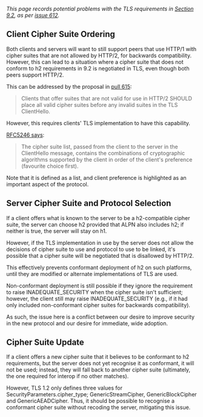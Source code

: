 _This page records potential problems with the TLS requirements in [Section 9.2](http://http2.github.io/http2-spec/#TLSUsage), as per [issue 612](https://github.com/http2/http2-spec/issues/612)._ 


## Client Cipher Suite Ordering

Both clients and servers will want to still support peers that use HTTP/1 with cipher suites that are not allowed by HTTP/2, for backwards compatibility. However, this can lead to a situation where a cipher suite that does not conform to h2 requirements in 9.2 is negotiated in TLS, even though both peers support HTTP/2.

This can be addressed by the proposal in [pull 615](https://github.com/http2/http2-spec/pull/615):

> Clients that offer suites that are not valid for use in HTTP/2 SHOULD place all valid cipher suites before any invalid suites in the TLS ClientHello.

However, this requires clients' TLS implementation to have this capability. 

[RFC5246 says](http://tools.ietf.org/html/rfc5246#section-7.4.1.2):

> The cipher suite list, passed from the client to the server in the ClientHello message, contains the combinations of cryptographic algorithms supported by the client in order of the client's preference (favourite choice first).

Note that it is defined as a list, and client preference is highlighted as an important aspect of the protocol. 


## Server Cipher Suite and Protocol Selection

If a client offers what is known to the server to be a h2-compatible cipher suite, the server can choose h2 provided that ALPN also includes h2; if neither is true, the server will stay on h1.

However, if the TLS implementation in use by the server does not allow the decisions of cipher suite to use and protocol to use to be linked, it's possible that a cipher suite will be negotiated that is disallowed by HTTP/2.

This effectively prevents conformant deployment of h2 on such platforms, until they are modified or alternate implementations of TLS are used. 

Non-conformant deployment is still possible if they ignore the requirement to raise INADEQUATE_SECURITY when the cipher suite isn't sufficient; however, the client still may raise INADEQUATE_SECURITY (e.g., if it had only included non-conformant cipher suites for backwards compatibility). 

As such, the issue here is a conflict between our desire to improve security in the new protocol and our desire for immediate, wide adoption.

## Cipher Suite Update

If a client offers a new cipher suite that it believes to be conformant to h2 requirements, but the server does not yet recognise it as conformant, it will not be used; instead, they will fall back to another cipher suite (ultimately, the one required for interop if no other matches).

However, TLS 1.2 only defines three values for SecurityParameters.cipher_type; GenericStreamCipher, GenericBlockCipher and GenericAEADCipher. Thus, it should be possible to recognise a conformant cipher suite without recoding the server, mitigating this issue.

